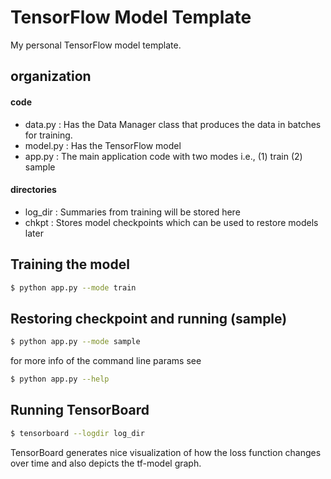# TensorFlow Model Template
My personal TensorFlow model template. 

organization
-------------
#### code
* data.py  : Has the Data Manager class that produces the data in batches for training.
* model.py : Has the TensorFlow model
* app.py   : The main application code with two modes i.e., (1) train (2) sample

#### directories
* log_dir  : Summaries from training will be stored here
* chkpt    : Stores model checkpoints which can be used to restore models later

Training the model
-------------------
```bash
$ python app.py --mode train 
```

Restoring checkpoint and running (sample) 
------------------------------------------
```bash
$ python app.py --mode sample
```

for more info of the command line params see
```bash
$ python app.py --help
```

Running TensorBoard
--------------------
```bash
$ tensorboard --logdir log_dir
```

TensorBoard generates nice visualization of how the loss function changes over time and also
depicts the tf-model graph.
